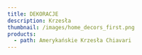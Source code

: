 ```yaml
---
title: DEKORACJE
description: Krzesła
thumbnail: /images/home_decors_first.png
products:
  - path: Amerykańskie Krzesła Chiavari
---
```


